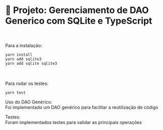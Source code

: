 # 📌 Projeto: Gerenciamento de DAO Generico com SQLite e TypeScript
<br/> <br/>
Para a instalação:
```
yarn install
yarn add sqlite3
yarn add sqlite sqlite3
```
<br/><br/>
Para rodar os testes:
```
yarn test
```
Uso do DAO Genérico: <br/>
Foi implementado um DAO genérico para facilitar a reutilização de código

Testes: <br/>
Foram implementados testes para validar as principais operações

